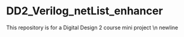 # DD2_Verilog_netList_enhancer
This repository is for a Digital Design 2 course mini project \n
newline

